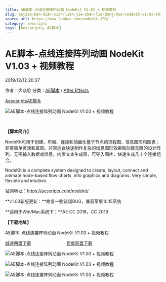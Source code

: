 ```yaml
---
title: AE脚本-点线连接阵列动画 NodeKit V1.03 + 视频教程
slug: aejiao-ben-dian-xian-lian-jie-zhen-lie-dong-hua-nodekit-v1-03-shi-pin-jiao-cheng
source_url: https://www.lookae.com/nodekit-103/
category: aescripts
tags: [Aescaripts, AE脚本]
---
```

# AE脚本-点线连接阵列动画 NodeKit V1.03 + 视频教程

2019/12/12 20:37

作者：大众脸
分类：[AE脚本](https://www.lookae.com/after-effects/aescripts/) / [After Effects](https://www.lookae.com/after-effects/)

[Aescaripts](https://www.lookae.com/tag/aescaripts/)[AE脚本](https://www.lookae.com/tag/ae%e8%84%9a%e6%9c%ac/)

![AE脚本-点线连接阵列动画 NodeKit V1.03 + 视频教程](https://www.lookae.com/wp-content/uploads/2019/05/NodeKit.jpg "AE脚本-点线连接阵列动画 NodeKit V1.03 + 视频教程-LookAE.com")

﻿

**【脚本简介】**

NodeKit可用于创建、布局、连接和动画化基于节点的流程图、信息图形和图表；非常简单灵活和直观。非常适合快速制作复杂的信息图形效果和创建无限的设计阵列。无需输入数据或信息，内置文本生成器，可导入图片，快速生成几十个连接组合。

NodeKit is a complete system designed to create, layout, connect and animate node-based flow charts, info graphics and diagrams. Very simple, flexible and intuitive.

官网地址：https://aescripts.com/nodekit/

**v1.03新版更新：**修复一些错误BUG，兼容苹果10.15系统

**适用于Win/Mac系统下：**AE CC 2018，CC 2019

**【下载地址】**

AE脚本-点线连接阵列动画 NodeKit V1.03 + 视频教程

[城通网盘下载](https://tc5.us/file/680462-413226050)                             [百度网盘下载](https://pan.baidu.com/s/112EZS9VTpWKhG7u9gVhz3w)

![AE脚本-点线连接阵列动画 NodeKit V1.03 + 视频教程](https://aescripts.com/media/catalog/product/n/k/nk_sample_2_2.gif "AE脚本-点线连接阵列动画 NodeKit V1.03 + 视频教程-LookAE.com")

![AE脚本-点线连接阵列动画 NodeKit V1.03 + 视频教程](https://aescripts.com/media/catalog/product/n/k/nk_sample_1_1.gif "AE脚本-点线连接阵列动画 NodeKit V1.03 + 视频教程-LookAE.com")

![AE脚本-点线连接阵列动画 NodeKit V1.03 + 视频教程](https://aescripts.com/media/catalog/product/n/k/nk_sample_3_1.gif "AE脚本-点线连接阵列动画 NodeKit V1.03 + 视频教程-LookAE.com")
